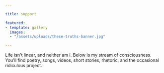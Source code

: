 ```yaml
---

title: support

featured:
- template: gallery
  images:
  - "/assets/uploads/these-truths-banner.jpg"

---
```

Life isn't linear, and neither am I. Below is my stream of consciousness. You'll find poetry, songs, videos, short stories, rhetoric, and the occasional ridiculous project.
